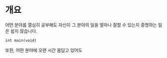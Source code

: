 # 개요

어떤 분야를 열심히 공부해도 자신이 그 분야의 일을 얼마나 잘할 수 있는지 증명하는 일은 쉽지 않습니다. 

`int main(void)`

또한, 어떤 분야에 오랜 시간 몸담고 있어도